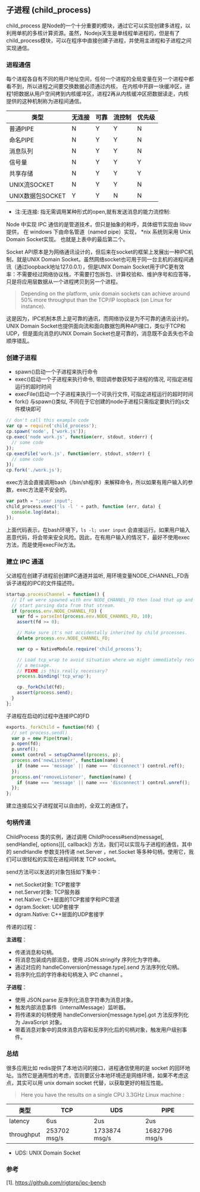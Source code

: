 
## 子进程 (child_process)

child_process 是Node的一个十分重要的模块，通过它可以实现创建多进程，以利用单机的多核计算资源。虽然，Nodejs天生是单线程单进程的，但是有了child_process模块，可以在程序中直接创建子进程，并使用主进程和子进程之间实现通信。

### 进程通信
每个进程各自有不同的用户地址空间，任何一个进程的全局变量在另一个进程中都看不到，所以进程之间要交换数据必须通过内核，
在内核中开辟一块缓冲区，进程1把数据从用户空间拷到内核缓冲区，进程2再从内核缓冲区把数据读走，内核提供的这种机制称为进程间通信。


类型 |	无连接 |	可靠  |	流控制	| 优先级
----|---------|------|----------| -----
普通PIPE |N   |	Y	|  Y		| N
命名PIPE| N	| Y     |	Y		| N
消息队列| N	| Y     |	Y		| N
信号量  | N	| Y     |	Y		| Y
共享存储| N	| Y     |	Y		| Y
UNIX流SOCKET	| N	| Y     |	Y	| N
UNIX数据包SOCKET|	Y	|Y	|N		| N


* 注:无连接: 指无需调用某种形式的open,就有发送消息的能力流控制:

Node 中实现 IPC 通信的是管道技术，但只是抽象的称呼，具体细节实现由 libuv提供， 在 windows 下由命名管道（named pipe）实现， *nix 系统则采用 Unix Domain Socket实现。 也就是上表中的最后第二个。

Socket API原本是为网络通讯设计的，但后来在socket的框架上发展出一种IPC机制，就是UNIX Domain Socket。虽然网络socket也可用于同一台主机的进程间通讯（通过loopback地址127.0.0.1），但是UNIX Domain Socket用于IPC更有效率：不需要经过网络协议栈，不需要打包拆包、计算校验和、维护序号和应答等，只是将应用层数据从一个进程拷贝到另一个进程。

> Depending on the platform, unix domain sockets can achieve around 50% more throughput than the TCP/IP loopback (on Linux for instance).

这是因为，IPC机制本质上是可靠的通讯，而网络协议是为不可靠的通讯设计的。UNIX Domain Socket也提供面向流和面向数据包两种API接口，类似于TCP和UDP，但是面向消息的UNIX Domain Socket也是可靠的，消息既不会丢失也不会顺序错乱。


### 创建子进程
* spawn()启动一个子进程来执行命令
* exec()启动一个子进程来执行命令, 带回调参数获知子进程的情况, 可指定进程运行的超时时间
* execFile()启动一个子进程来执行一个可执行文件, 可指定进程运行的超时时间
* fork() 与spawn()类似, 不同在于它创建的node子进程只需指定要执行的js文件模块即可
```js
// don't call this example code
var cp = require('child_process');
cp.spawn('node', ['work.js']);
cp.exec('node work.js', function(err, stdout, stderr) {
  // some code
});
cp.execFile('work.js', function(err, stdout, stderr) {
  // some code
});
cp.fork('./work.js');
```

exec方法会直接调用bash（/bin/sh程序）来解释命令，所以如果有用户输入的参数，exec方法是不安全的。
```js
var path = ";user input";
child_process.exec('ls -l ' + path, function (err, data) {
  console.log(data);
});
```
上面代码表示，在bash环境下，`ls -l; user input`
会直接运行。如果用户输入恶意代码，将会带来安全风险。因此，在有用户输入的情况下，最好不使用exec方法，而是使用execFile方法。



### 建立 IPC 通道
父进程在创建子进程前创建IPC通道并监听, 用环境变量NODE_CHANNEL_FD告诉子进程的IPC的文件描述符。
```js
startup.processChannel = function() {
  // If we were spawned with env NODE_CHANNEL_FD then load that up and
  // start parsing data from that stream.
  if (process.env.NODE_CHANNEL_FD) {
    var fd = parseInt(process.env.NODE_CHANNEL_FD, 10);
    assert(fd >= 0);

    // Make sure it's not accidentally inherited by child processes.
    delete process.env.NODE_CHANNEL_FD;

    var cp = NativeModule.require('child_process');

    // Load tcp_wrap to avoid situation where we might immediately receive
    // a message.
    // FIXME is this really necessary?
    process.binding('tcp_wrap');

    cp._forkChild(fd);
    assert(process.send);
  }
};

```

子进程在启动的过程中连接IPC的FD
```js
exports._forkChild = function(fd) {
  // set process.send()
  var p = new Pipe(true);
  p.open(fd);
  p.unref();
  const control = setupChannel(process, p);
  process.on('newListener', function(name) {
    if (name === 'message' || name === 'disconnect') control.ref();
  });
  process.on('removeListener', function(name) {
    if (name === 'message' || name === 'disconnect') control.unref();
  });
};
```
建立连接后父子进程就可以自由的，全双工的通信了。


### 句柄传递

ChildProcess 类的实例，通过调用 ChildProcess#send(message[, sendHandle[, options]][, callback]) 方法，我们可以实现与子进程的通信，其中的 sendHandle 参数支持传递 net.Server ，net.Socket 等多种句柄，使用它，我们可以很轻松的实现在进程间转发 TCP socket。

send方法可以发送的对象包括如下集中：

- net.Socket对象: TCP套接字
- net.Server对象: TCP服务器
- net.Native: C++层面的TCP套接字和IPC管道
- dgram.Socket: UDP套接字
- dgram.Native: C++层面的UDP套接字

传递的过程：

**主进程**：

- 传递消息和句柄。
- 将消息包装成内部消息，使用 JSON.stringify 序列化为字符串。
- 通过对应的 handleConversion[message.type].send 方法序列化句柄。
- 将序列化后的字符串和句柄发入 IPC channel 。

**子进程**：

- 使用 JSON.parse 反序列化消息字符串为消息对象。
- 触发内部消息事件（internalMessage）监听器。
- 将传递来的句柄使用 handleConversion[message.type].got 方法反序列化为 JavaScript 对象。
- 带着消息对象中的具体消息内容和反序列化后的句柄对象，触发用户级别事件。


### 总结
很多应用比如 redis提供了本地访问的接口，进程通信使用的是 socket 的回环地址。当然它是通用性的考虑，否则要区分本地环境还是网络环境，如果不考虑这点，其实可以用 unix domain socket
代替，以获取更好的相互性能。

> Here you have the results on a single CPU 3.3GHz Linux machine :

类型  |   TCP | UDS |  PIPE
-----| -----| ------| ----
latency | 6us | 2us | 2us 
throughput | 253702 msg/s| 1733874 msg/s | 1682796 msg/s

* UDS: UNIX Domain Socket


### 参考

[1]. https://github.com/rigtorp/ipc-bench

